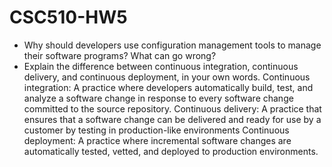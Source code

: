 # CSC510-HW5

* Why should developers use configuration management tools to manage their software programs? What can go wrong?
* Explain the difference between continuous integration, continuous delivery, and continuous deployment, in your own words.
Continuous integration: A practice where developers automatically build, test, and analyze a software change in response to every software change committed to the source repository.
Continuous delivery: A practice that ensures that a software change can be delivered and ready for use by a customer by testing in production-like environments
Continuous deployment: A practice where incremental software changes are automatically tested, vetted, and deployed to production environments.
